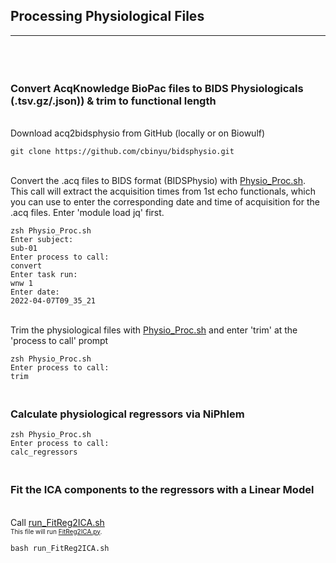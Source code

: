 ## Processing Physiological Files
---
<br>

### <br> Convert AcqKnowledge BioPac files to BIDS Physiologicals (.tsv.gz/.json)) & trim to functional length

<br>Download acq2bidsphysio from GitHub (locally or on Biowulf)
```
git clone https://github.com/cbinyu/bidsphysio.git
```

<br>Convert the .acq files to BIDS format (BIDSPhysio) with [Physio_Proc.sh](Physio_Proc.sh).
This call will extract the acquisition times from 1st echo functionals, which you can use to enter the corresponding date and time of acquisition for the .acq files. <bold>Enter 'module load jq' first.</bold>
```
zsh Physio_Proc.sh
Enter subject:
sub-01
Enter process to call:
convert
Enter task run:
wnw 1
Enter date:
2022-04-07T09_35_21
```

<br>Trim the physiological files with [Physio_Proc.sh](Physio_Proc.sh) and enter 'trim' at the 'process to call' prompt
```
zsh Physio_Proc.sh
Enter process to call:
trim
```

### <br>Calculate physiological regressors via NiPhlem
```
zsh Physio_Proc.sh
Enter process to call:
calc_regressors   
```

### <br>Fit the ICA components to the regressors with a Linear Model
<br>Call [run_FitReg2ICA.sh](run_FitReg2ICA.sh)
<br><font size="1">This file will run [FitReg2ICA.py](FitReg2ICA.py).</font>
```
bash run_FitReg2ICA.sh
```
